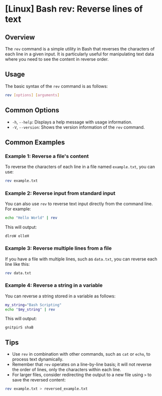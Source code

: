 # [Linux] Bash rev: Reverse lines of text

## Overview
The `rev` command is a simple utility in Bash that reverses the characters of each line in a given input. It is particularly useful for manipulating text data where you need to see the content in reverse order.

## Usage
The basic syntax of the `rev` command is as follows:

```bash
rev [options] [arguments]
```

## Common Options
- `-h`, `--help`: Displays a help message with usage information.
- `-V`, `--version`: Shows the version information of the `rev` command.

## Common Examples

### Example 1: Reverse a file's content
To reverse the characters of each line in a file named `example.txt`, you can use:

```bash
rev example.txt
```

### Example 2: Reverse input from standard input
You can also use `rev` to reverse text input directly from the command line. For example:

```bash
echo "Hello World" | rev
```

This will output:

```
dlroW olleH
```

### Example 3: Reverse multiple lines from a file
If you have a file with multiple lines, such as `data.txt`, you can reverse each line like this:

```bash
rev data.txt
```

### Example 4: Reverse a string in a variable
You can reverse a string stored in a variable as follows:

```bash
my_string="Bash Scripting"
echo "$my_string" | rev
```

This will output:

```
gnitpirS shaB
```

## Tips
- Use `rev` in combination with other commands, such as `cat` or `echo`, to process text dynamically.
- Remember that `rev` operates on a line-by-line basis; it will not reverse the order of lines, only the characters within each line.
- For larger files, consider redirecting the output to a new file using `>` to save the reversed content:

```bash
rev example.txt > reversed_example.txt
```